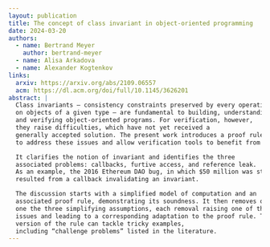 ```yaml
---
layout: publication
title: The concept of class invariant in object-oriented programming
date: 2024-03-20
authors:
  - name: Bertrand Meyer
    author: bertrand-meyer
  - name: Alisa Arkadova
  - name: Alexander Kogtenkov
links:
  arxiv: https://arxiv.org/abs/2109.06557
  acm: https://dl.acm.org/doi/full/10.1145/3626201
abstract: |
  Class invariants — consistency constraints preserved by every operation
  on objects of a given type — are fundamental to building, understanding,
  and verifying object-oriented programs. For verification, however,
  they raise difficulties, which have not yet received a
  generally accepted solution. The present work introduces a proof rule meant
  to address these issues and allow verification tools to benefit from invariants.

  It clarifies the notion of invariant and identifies the three
  associated problems: callbacks, furtive access, and reference leak.
  As an example, the 2016 Ethereum DAO bug, in which $50 million was stolen,
  resulted from a callback invalidating an invariant.

  The discussion starts with a simplified model of computation and an
  associated proof rule, demonstrating its soundness. It then removes one by
  one the three simplifying assumptions, each removal raising one of the three
  issues and leading to a corresponding adaptation to the proof rule. The final
  version of the rule can tackle tricky examples,
  including “challenge problems” listed in the literature.
---
```

